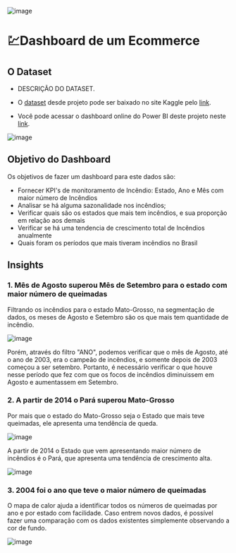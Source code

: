 ![image](https://github.com/user-attachments/assets/34c03178-fe24-4300-95f8-7df6fcf75b4c)



# 💹Dashboard de um Ecommerce

## O Dataset
- DESCRIÇÃO DO DATASET.
- O [dataset](https://www.kaggle.com/datasets/olistbr/brazilian-ecommerce) desde projeto pode ser baixado no site Kaggle pelo [link](https://www.kaggle.com/datasets/gustavomodelli/forest-fires-in-brazil).

- Você pode acessar o dashboard online do Power BI deste projeto neste [link](https://app.powerbi.com/view?r=eyJrIjoiZGY0YTAzMzctZmVhYi00NDFkLTkzYWYtMTgwZDcxMzE2ZGM3IiwidCI6IjRmZDUyYzZkLTcwMDctNDc1NS04NWZhLTI1Zjg2ZTcxYWVjNyJ9).




![image](https://github.com/user-attachments/assets/3c52a74f-2501-412c-b258-675af0a3e584)





## Objetivo do Dashboard
Os objetivos de fazer um dashboard para este dados são:
- Fornecer KPI's de monitoramento de Incêndio: Estado, Ano e Mês com maior número de Incêndios
- Analisar se há alguma sazonalidade nos incêndios;
- Verificar quais são os estados que mais tem incêndios, e sua proporção em relação aos demais
- Verificar se há uma tendencia de crescimento total de Incêndios anualmente
- Quais foram os períodos que mais tiveram incêndios no Brasil



## Insights


### 1. Mês de Agosto superou Mês de Setembro para o estado com maior número de queimadas

Filtrando os incêndios para o estado Mato-Grosso, na segmentação de dados, os meses de Agosto e Setembro são os que mais tem quantidade de incêndio.

![image](https://github.com/user-attachments/assets/a42454b3-7a2b-4152-8ad6-6414a2355cf3)


Porém, através do filtro "ANO", podemos verificar que o mês de Agosto, até o ano de 2003, era o campeão de incêndios, e somente depois de 2003 começou a ser setembro. Portanto, é necessário verificar o que houve nesse período que fez com que os focos de incêndios diminuissem em Agosto e aumentassem em Setembro.

### 2. A partir de 2014 o Pará superou Mato-Grosso


Por mais que o estado do Mato-Grosso seja o Estado que mais teve queimadas, ele apresenta uma tendência de queda.

![image](https://github.com/user-attachments/assets/335be7bd-f595-4c82-8538-e7aacdbb56c3)

A partir de 2014 o Estado que vem apresentando maior número de incêndios é o Pará, que apresenta uma tendência de crescimento alta.

![image](https://github.com/user-attachments/assets/fc8a4581-91a8-4afd-bfca-1e6478a07587)


### 3. 2004 foi o ano que teve o maior número de queimadas

O mapa de calor ajuda a identificar todos os números de queimadas por ano e por estado com facilidade. Caso entrem novos dados, é possível fazer uma comparação com os dados existentes simplemente observando a cor de fundo.

![image](https://github.com/user-attachments/assets/00591664-90ca-40c3-a356-31a30635934c)






